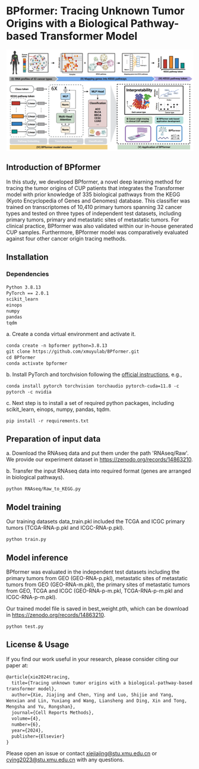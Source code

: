 # BPformer: Tracing Unknown Tumor Origins with a Biological Pathway-based Transformer Model

  ![image](https://github.com/xmuyulab/BPformer/blob/main/img/BPformer.png)

## Introduction of BPformer

In this study, we developed BPformer, a novel deep learning method for tracing the tumor origins of CUP patients that integrates the Transformer model with prior knowledge of 335 biological pathways from the KEGG (Kyoto Encyclopedia of Genes and Genomes) database. This classifier was trained on transcriptomes of 10,410 primary tumors spanning 32 cancer types and tested on three types of independent test datasets, including primary tumors, primary and metastatic sites of metastatic tumors. For clinical practice, BPformer was also validated within our in-house generated CUP samples. Furthermore, BPformer model was comparatively evaluated against four other cancer origin tracing methods.

## Installation
### Dependencies
```
Python 3.8.13
PyTorch == 2.0.1
scikit_learn
einops
numpy
pandas
tqdm
```

a. Create a conda virtual environment and activate it.

```shell
conda create -n bpformer python=3.8.13
git clone https://github.com/xmuyulab/BPformer.git
cd BPformer
conda activate bpformer
```

b. Install PyTorch and torchvision following the [official instructions](https://pytorch.org/), e.g.,

```shell
conda install pytorch torchvision torchaudio pytorch-cuda=11.8 -c pytorch -c nvidia
```

c. Next step is to install a set of required python packages, including scikit_learn, einops, numpy, pandas, tqdm.

```shell
pip install -r requirements.txt
```

## Preparation of input data
a. Download the RNAseq data and put them under the path 'RNAseq/Raw'. We provide our experiment dataset in https://zenodo.org/records/14863210.

b. Transfer the input RNAseq data into required format (genes are arranged in biological pathways).

```shell
python RNAseq/Raw_to_KEGG.py
```

## Model training

Our training datasets data_train.pkl included the TCGA and ICGC primary tumors (TCGA-RNA-p.pkl and ICGC-RNA-p.pkl).

```shell
python train.py
```

## Model inference

BPformer was evaluated in the independent test datasets including the primary tumors from GEO (GEO-RNA-p.pkl), metastatic sites of metastatic tumors from GEO (GEO-RNA-m.pkl), the primary sites of metastatic tumors from GEO, TCGA and ICGC (GEO-RNA-p-m.pkl, TCGA-RNA-p-m.pkl and ICGC-RNA-p-m.pkl).

Our trained model file is saved in best_weight.pth, which can be download in https://zenodo.org/records/14863210.

```shell
python test.py
```

## License & Usage

If you find our work useful in your research, please consider citing our paper at:

```
@article{xie2024tracing,
  title={Tracing unknown tumor origins with a biological-pathway-based transformer model},
  author={Xie, Jiajing and Chen, Ying and Luo, Shijie and Yang, Wenxian and Lin, Yuxiang and Wang, Liansheng and Ding, Xin and Tong, Mengsha and Yu, Rongshan},
  journal={Cell Reports Methods},
  volume={4},
  number={6},
  year={2024},
  publisher={Elsevier}
}
```



Please open an issue or contact xiejiajing@stu.xmu.edu.cn or cying2023@stu.xmu.edu.cn with any questions.
